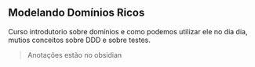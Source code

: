 ## Modelando Domínios Ricos 

Curso introdutorio sobre domínios e como podemos utilizar ele no dia dia, mutios conceitos sobre DDD e sobre testes.

> Anotações estão no obsidian 